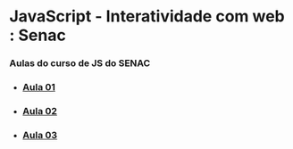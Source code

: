 # JavaScript - Interatividade com web : Senac
### Aulas do curso de JS do SENAC

- ### [Aula 01](https://github.com/ThiagoSousa81/JavaScript-Senac/tree/main/aula01)
- ### [Aula 02](https://github.com/ThiagoSousa81/JavaScript-Senac/tree/main/aula02)
- ### [Aula 03](https://github.com/ThiagoSousa81/JavaScript-Senac/tree/main/aula03)
